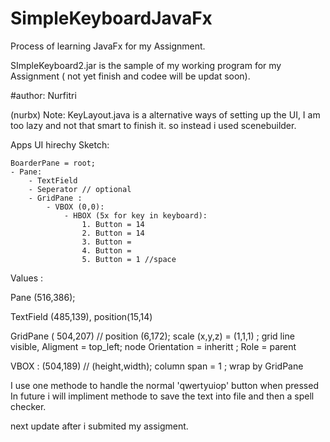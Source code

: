 # SimpleKeyboardJavaFx

Process of learning JavaFx for my Assignment.

SImpleKeyboard2.jar is the sample of my working program for my Assignment ( not yet finish and codee will be updat soon).

#author: Nurfitri

(nurbx)
Note:
KeyLayout.java is a alternative ways of setting up the UI, I am too lazy and not that smart to finish it. 
so instead i used scenebuilder. 

Apps UI hirechy Sketch:

	BoarderPane = root;
	- Pane:
		- TextField
		- Seperator // optional
		- GridPane :
			- VBOX (0,0):
				- HBOX (5x for key in keyboard):
					1. Button = 14
					2. Button = 14
					3. Button = 
					4. Button = 
					5. Button = 1 //space



Values :

Pane (516,386); 

TextField (485,139), position(15,14)

GridPane ( 504,207) // position (6,172); scale (x,y,z) = (1,1,1) ; grid line visible, Aligment = top_left; node Orientation = inheritt ; Role = parent


VBOX : (504,189) // (height,width); column span = 1 ; wrap by GridPane

 I use one methode to handle the normal 'qwertyuiop' button when pressed
 In future i will impliment methode to save the text into file and then a spell checker.
 
 next update after i submited my assigment.

